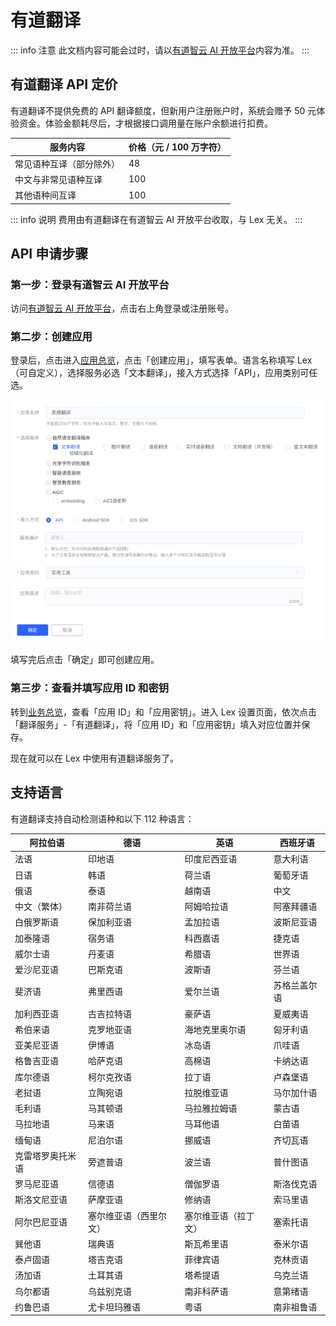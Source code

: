 # 有道翻译

::: info 注意
此文档内容可能会过时，请以[有道智云 AI 开放平台](https://ai.youdao.com/)内容为准。
:::

## 有道翻译 API 定价

有道翻译不提供免费的 API 翻译额度，但新用户注册账户时，系统会赠予 50 元体验资金。体验金额耗尽后，才根据接口调用量在账户余额进行扣费。

| 服务内容                 | 价格（元 / 100 万字符） |
| ------------------------ | ----------------------- |
| 常见语种互译（部分除外） | 48                      |
| 中文与非常见语种互译     | 100                     |
| 其他语种间互译           | 100                     |

::: info 说明
费用由有道翻译在有道智云 AI 开放平台收取，与 Lex 无关。
:::

## API 申请步骤

### 第一步：登录有道智云 AI 开放平台

访问[有道智云 AI 开放平台](https://ai.youdao.com/)，点击右上角登录或注册账号。

### 第二步：创建应用

登录后，点击进入[应用总览](https://ai.youdao.com/console/#/app-overview)，点击「创建应用」，填写表单。语言名称填写 Lex（可自定义），选择服务必选「文本翻译」，接入方式选择「API」，应用类别可任选。

![创建应用](./img/youdao1.png)

填写完后点击「确定」即可创建应用。

### 第三步：查看并填写应用 ID 和密钥

转到[业务总览](https://ai.youdao.com/console/#/)，查看「应用 ID」和「应用密钥」。进入 Lex 设置页面，依次点击「翻译服务」-「有道翻译」，将「应用 ID」和「应用密钥」填入对应位置并保存。

现在就可以在 Lex 中使用有道翻译服务了。

## 支持语言

有道翻译支持自动检测语种和以下 112 种语言：

| 阿拉伯语         | 德语                   | 英语                 | 西班牙语     |
| ---------------- | ---------------------- | -------------------- | ------------ |
| 法语             | 印地语                 | 印度尼西亚语         | 意大利语     |
| 日语             | 韩语                   | 荷兰语               | 葡萄牙语     |
| 俄语             | 泰语                   | 越南语               | 中文         |
| 中文（繁体）     | 南非荷兰语             | 阿姆哈拉语           | 阿塞拜疆语   |
| 白俄罗斯语       | 保加利亚语             | 孟加拉语             | 波斯尼亚语   |
| 加泰隆语         | 宿务语                 | 科西嘉语             | 捷克语       |
| 威尔士语         | 丹麦语                 | 希腊语               | 世界语       |
| 爱沙尼亚语       | 巴斯克语               | 波斯语               | 芬兰语       |
| 斐济语           | 弗里西语               | 爱尔兰语             | 苏格兰盖尔语 |
| 加利西亚语       | 古吉拉特语             | 豪萨语               | 夏威夷语     |
| 希伯来语         | 克罗地亚语             | 海地克里奥尔语       | 匈牙利语     |
| 亚美尼亚语       | 伊博语                 | 冰岛语               | 爪哇语       |
| 格鲁吉亚语       | 哈萨克语               | 高棉语               | 卡纳达语     |
| 库尔德语         | 柯尔克孜语             | 拉丁语               | 卢森堡语     |
| 老挝语           | 立陶宛语               | 拉脱维亚语           | 马尔加什语   |
| 毛利语           | 马其顿语               | 马拉雅拉姆语         | 蒙古语       |
| 马拉地语         | 马来语                 | 马耳他语             | 白苗语       |
| 缅甸语           | 尼泊尔语               | 挪威语               | 齐切瓦语     |
| 克雷塔罗奥托米语 | 旁遮普语               | 波兰语               | 普什图语     |
| 罗马尼亚语       | 信德语                 | 僧伽罗语             | 斯洛伐克语   |
| 斯洛文尼亚语     | 萨摩亚语               | 修纳语               | 索马里语     |
| 阿尔巴尼亚语     | 塞尔维亚语（西里尔文） | 塞尔维亚语（拉丁文） | 塞索托语     |
| 巽他语           | 瑞典语                 | 斯瓦希里语           | 泰米尔语     |
| 泰卢固语         | 塔吉克语               | 菲律宾语             | 克林贡语     |
| 汤加语           | 土耳其语               | 塔希提语             | 乌克兰语     |
| 乌尔都语         | 乌兹别克语             | 南非科萨语           | 意第绪语     |
| 约鲁巴语         | 尤卡坦玛雅语           | 粤语                 | 南非祖鲁语   |
